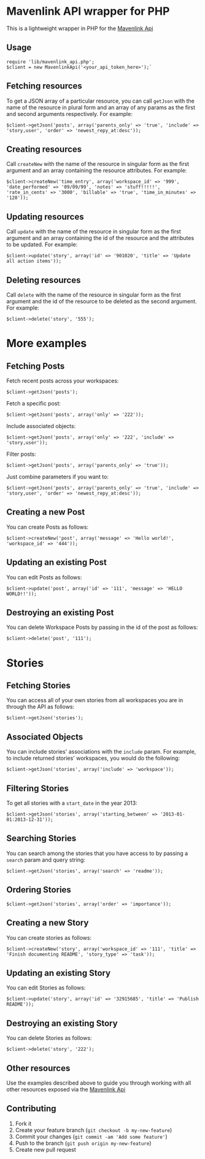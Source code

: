 # Mavenlink API wrapper for PHP

This is a lightweight wrapper in PHP for the [Mavenlink Api](http://developer.mavenlink.com/)

## Usage

    require 'lib/mavenlink_api.php';
    $client = new MavenlinkApi('<your_api_token_here>');`

## Fetching resources

To get a JSON array of a particular resource, you can call `getJson` with
the name of the resource in plural form and an array of any params as
the first and second arguments respectively. For example:

    $client->getJson('posts', array('parents_only' => 'true', 'include' => 'story,user', 'order' => 'newest_repy_at:desc'));

## Creating resources

Call `createNew` with the name of the resource in singular form as the
first argument and an array containing the resource attributes. For example:

    $client->createNew('time_entry', array('workspace_id' => '999', 'date_performed' => '09/09/99', 'notes' => 'stuff!!!!!', 'rate_in_cents' => '3000', 'billable' => 'true', 'time_in_minutes' => '120'));

## Updating resources

Call `update` with the name of the resource in singular form as the first argument
and an array containing the id of the resource and the attributes to be updated. For example:

    $client->update('story', array('id' => '901020', 'title' => 'Update all action items'));

## Deleting resources

Call `delete` with the name of the resource in singular form as the
first argument and the id of the resource to be deleted as the second argument.
For example:

    $client->delete('story', '555');

# More examples

## Fetching Posts

Fetch recent posts across your workspaces:

	$client->getJson('posts');

Fetch a specific post:

	$client->getJson('posts', array('only' => '222'));

Include associated objects:

	$client->getJson('posts', array('only' => '222', 'include' => 'story,user'));

Filter posts:

	$client->getJson('posts', array('parents_only' => 'true'));

Just combine parameters if you want to:

	$client->getJson('posts', array('parents_only' => 'true', 'include' => 'story,user', 'order' => 'newest_repy_at:desc'));


## Creating a new Post

You can create Posts as follows:

    $client->createNew('post', array('message' => 'Hello world!', 'workspace_id' => '444'));

## Updating an existing Post

You can edit Posts as follows:

	$client->update('post', array('id' => '111', 'message' => 'HELLO WORLD!!'));

## Destroying an existing Post

You can delete Workspace Posts by passing in the id of the post as follows:

    $client->delete('post', '111');


# Stories

## Fetching Stories

You can access all of your own stories from all workspaces you are in through the API as follows:

	$client->getJson('stories');

## Associated Objects

You can include stories' associations with the `include` param.  For example, to include returned stories'  workspaces, you would do the following:

	$client->getJson('stories', array('include' => 'workspace'));

## Filtering Stories

To get all stories with a `start_date` in the year 2013:

	$client->getJson('stories', array('starting_between' => '2013-01-01:2013-12-31'));

## Searching Stories

You can search among the stories that you have access to by passing a `search` param and query string:

	$client->getJson('stories', array('search' => 'readme'));


## Ordering Stories

	$client->getJson('stories', array('order' => 'importance'));

## Creating a new Story

You can create stories as follows:

	$client->createNew('story', array('workspace_id' => '111', 'title' => 'Finish documenting README', 'story_type' => 'task'));


## Updating an existing Story

You can edit Stories as follows:

	$client->update('story', array('id' => '32915685', 'title' => 'Publish README'));

## Destroying an existing Story

You can delete Stories as follows:

    $client->delete('story', '222');

## Other resources

Use the examples described above to guide you through working with all other resources exposed via the [Mavenlink Api](http://developer.mavenlink.com/)

## Contributing

1. Fork it
2. Create your feature branch (`git checkout -b my-new-feature`)
3. Commit your changes (`git commit -am 'Add some feature'`)
4. Push to the branch (`git push origin my-new-feature`)
5. Create new pull request
